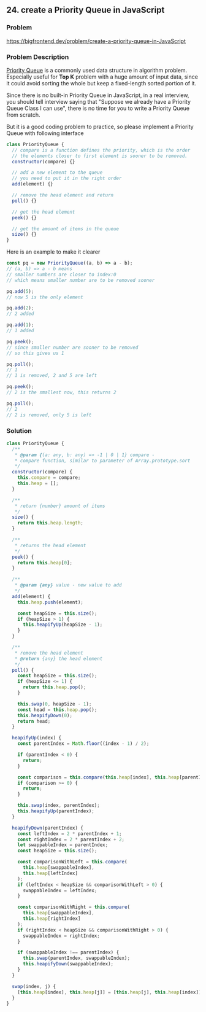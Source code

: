 ## 24. create a Priority Queue in JavaScript

### Problem

https://bigfrontend.dev/problem/create-a-priority-queue-in-JavaScript

### Problem Description

[Priority Queue](https://storm.cis.fordham.edu/~yli/documents/CISC2200Spring15/Graph.pdf) is a commonly used data structure in algorithm problem. Especially useful for **Top K** problem with a huge amount of input data, since it could avoid sorting the whole but keep a fixed-length sorted portion of it.

Since there is no built-in Priority Queue in JavaScript, in a real interview, you should tell interview saying that "Suppose we already have a Priority Queue Class I can use", there is no time for you to write a Priority Queue from scratch.

But it is a good coding problem to practice, so please implement a Priority Queue with following interface

```js
class PriorityQueue {
  // compare is a function defines the priority, which is the order
  // the elements closer to first element is sooner to be removed.
  constructor(compare) {}

  // add a new element to the queue
  // you need to put it in the right order
  add(element) {}

  // remove the head element and return
  poll() {}

  // get the head element
  peek() {}

  // get the amount of items in the queue
  size() {}
}
```

Here is an example to make it clearer

```js
const pq = new PriorityQueue((a, b) => a - b);
// (a, b) => a - b means
// smaller numbers are closer to index:0
// which means smaller number are to be removed sooner

pq.add(5);
// now 5 is the only element

pq.add(2);
// 2 added

pq.add(1);
// 1 added

pq.peek();
// since smaller number are sooner to be removed
// so this gives us 1

pq.poll();
// 1
// 1 is removed, 2 and 5 are left

pq.peek();
// 2 is the smallest now, this returns 2

pq.poll();
// 2
// 2 is removed, only 5 is left
```

### Solution

```js
class PriorityQueue {
  /**
   * @param {(a: any, b: any) => -1 | 0 | 1} compare -
   * compare function, similar to parameter of Array.prototype.sort
   */
  constructor(compare) {
    this.compare = compare;
    this.heap = [];
  }

  /**
   * return {number} amount of items
   */
  size() {
    return this.heap.length;
  }

  /**
   * returns the head element
   */
  peek() {
    return this.heap[0];
  }

  /**
   * @param {any} value - new value to add
   */
  add(element) {
    this.heap.push(element);

    const heapSize = this.size();
    if (heapSize > 1) {
      this.heapifyUp(heapSize - 1);
    }
  }

  /**
   * remove the head element
   * @return {any} the head element
   */
  poll() {
    const heapSize = this.size();
    if (heapSize <= 1) {
      return this.heap.pop();
    }

    this.swap(0, heapSize - 1);
    const head = this.heap.pop();
    this.heapifyDown(0);
    return head;
  }

  heapifyUp(index) {
    const parentIndex = Math.floor((index - 1) / 2);

    if (parentIndex < 0) {
      return;
    }

    const comparison = this.compare(this.heap[index], this.heap[parentIndex]);
    if (comparison >= 0) {
      return;
    }

    this.swap(index, parentIndex);
    this.heapifyUp(parentIndex);
  }

  heapifyDown(parentIndex) {
    const leftIndex = 2 * parentIndex + 1;
    const rightIndex = 2 * parentIndex + 2;
    let swappableIndex = parentIndex;
    const heapSize = this.size();

    const comparisonWithLeft = this.compare(
      this.heap[swappableIndex],
      this.heap[leftIndex]
    );
    if (leftIndex < heapSize && comparisonWithLeft > 0) {
      swappableIndex = leftIndex;
    }

    const comparisonWithRight = this.compare(
      this.heap[swappableIndex],
      this.heap[rightIndex]
    );
    if (rightIndex < heapSize && comparisonWithRight > 0) {
      swappableIndex = rightIndex;
    }

    if (swappableIndex !== parentIndex) {
      this.swap(parentIndex, swappableIndex);
      this.heapifyDown(swappableIndex);
    }
  }

  swap(index, j) {
    [this.heap[index], this.heap[j]] = [this.heap[j], this.heap[index]];
  }
}
```
